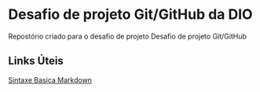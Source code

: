 # Desafio de projeto Git/GitHub da DIO
Repostório criado para o desafio de projeto
Desafio de projeto Git/GitHub

## Links Úteis
[Sintaxe Basica Markdown](https://www.markdownguide.org/basic-syntax/)
